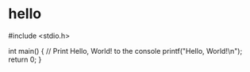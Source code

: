 # hello
#include <stdio.h>

int main() {
    // Print Hello, World! to the console
    printf("Hello, World!\n");
    return 0;
}

